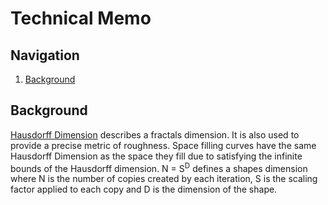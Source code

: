 # Technical Memo

## Navigation
1. [Background](#background)


## Background
[Hausdorff Dimension](https://en.wikipedia.org/wiki/Hausdorff_dimension) describes a fractals dimension. It is also used to provide a precise metric of roughness. Space filling curves have the same Hausdorff Dimension as the space they fill due to satisfying the infinite bounds of the Hausdorff dimension. N = S<sup>D</sup> defines a shapes dimension where N is the number of copies created by each iteration, S is the scaling factor applied to each copy and D is the dimension of the shape.

